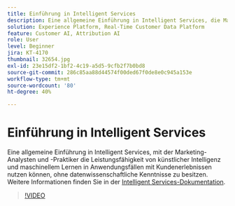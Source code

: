 ```yaml
---
title: Einführung in Intelligent Services
description: Eine allgemeine Einführung in Intelligent Services, die Marketing-Analysten und Praktiker helfen, die Leistungsfähigkeit von künstlicher Intelligenz und maschinellem Lernen in Anwendungsfällen mit Kundenerlebnissen zu nutzen, ohne datenwissenschaftliche Kompetenzen zu besitzen.
solution: Experience Platform, Real-Time Customer Data Platform
feature: Customer AI, Attribution AI
role: User
level: Beginner
jira: KT-4170
thumbnail: 32654.jpg
exl-id: 23e15df2-1bf2-4c19-a5d5-9cfb2f7b0bd8
source-git-commit: 286c85aa88d44574f00ded67f0de8e0c945a153e
workflow-type: tm+mt
source-wordcount: '80'
ht-degree: 40%

---
```


# Einführung in Intelligent Services

Eine allgemeine Einführung in Intelligent Services, mit der Marketing-Analysten und -Praktiker die Leistungsfähigkeit von künstlicher Intelligenz und maschinellem Lernen in Anwendungsfällen mit Kundenerlebnissen nutzen können, ohne datenwissenschaftliche Kenntnisse zu besitzen. Weitere Informationen finden Sie in der [Intelligent Services-Dokumentation](https://experienceleague.adobe.com/docs/experience-platform/intelligent-services/home.html?lang=de).

>[!VIDEO](https://video.tv.adobe.com/v/32654?learn=on&enablevpops)


